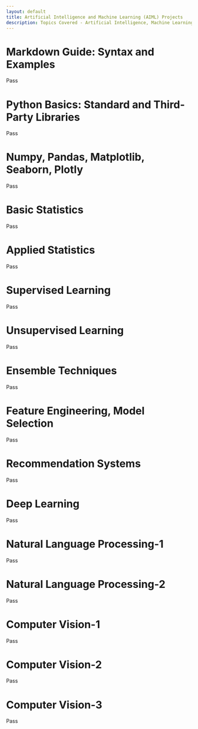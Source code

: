 ```yaml
---
layout: default
title: Artificial Intelligence and Machine Learning (AIML) Projects
description: Topics Covered - Artificial Intelligence, Machine Learning, Data Science
---
```


# Markdown Guide: Syntax and Examples

Pass

# Python Basics: Standard and Third-Party Libraries

Pass

# Numpy, Pandas, Matplotlib, Seaborn, Plotly

Pass

# Basic Statistics

Pass

# Applied Statistics

Pass

# Supervised Learning

Pass

# Unsupervised Learning

Pass

# Ensemble Techniques

Pass

# Feature Engineering, Model Selection

Pass

# Recommendation Systems

Pass

# Deep Learning

Pass

# Natural Language Processing-1

Pass

# Natural Language Processing-2

Pass

# Computer Vision-1

Pass

# Computer Vision-2

Pass

# Computer Vision-3

Pass
